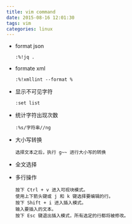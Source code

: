 ```yaml
---
title: vim command
date: 2015-08-16 12:01:30
tags: vim
categories: linux
---
```


- format json
  
  ```shell
  :%!jq .
  ```

- formate xml
  
  ```
  :%!xmllint --format %
  ```

- 显示不可见字符
  
  ```shell
  :set list
  ```

- 统计字符出现次数

  ```
  :%s/字符串//ng
  ```


- 大小写转换

  ```
  选择文本之后，执行 g~~ 进行大小写的转换
  ```

- 全文选择

- 多行操作

  ```
  按下 Ctrl + v 进入可视块模式。
  使用上下箭头键或 j 和 k 键选择要编辑的行。
  按下 Shift + i 进入插入模式。
  输入要插入的文本。
  按下 Esc 键退出插入模式，所有选定的行都将被修改。
  ```

  

  